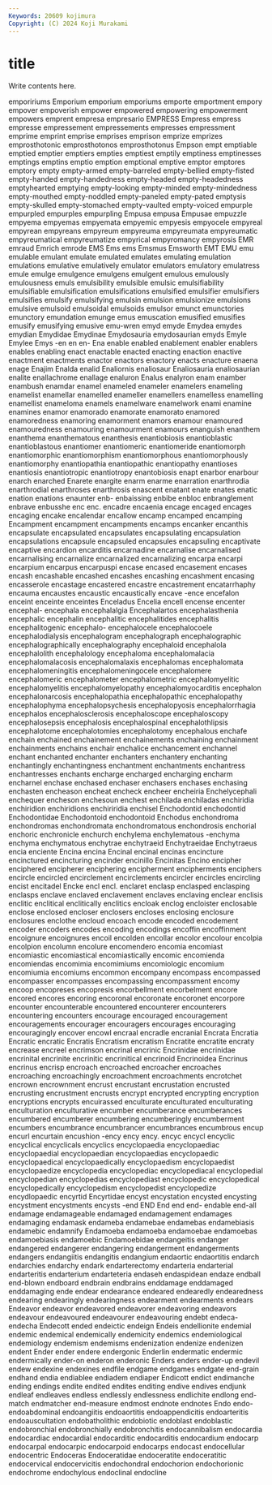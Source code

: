 ```yaml
---
Keywords: 20609 kojimura
Copyright: (C) 2024 Koji Murakami
---
```


# title

Write contents here.



empoririums Emporium emporium emporiums emporte emportment empory empover
empoverish empower empowered empowering empowerment empowers emprent empresa empresario EMPRESS
Empress empress empresse empressement empressements empresses empressment emprime emprint emprise
emprises emprison emprize emprizes emprosthotonic emprosthotonos emprosthotonus Empson empt emptiable
emptied emptier emptiers empties emptiest emptily emptiness emptinesses emptings emptins
emptio emption emptional emptive emptor emptores emptory empty empty-armed empty-barreled
empty-bellied empty-fisted empty-handed empty-handedness empty-headed empty-headedness emptyhearted emptying empty-looking empty-minded
empty-mindedness empty-mouthed empty-noddled empty-paneled empty-pated emptysis empty-skulled empty-stomached empty-vaulted empty-voiced
empurple empurpled empurples empurpling Empusa empusa Empusae empuzzle empyema empyemas
empyemata empyemic empyesis empyocele empyreal empyrean empyreans empyreum empyreuma empyreumata
empyreumatic empyreumatical empyreumatize empyrical empyromancy empyrosis EMR emraud Emrich emrode
EMS Ems ems Emsmus Emsworth EMT EMU emu emulable emulant
emulate emulated emulates emulating emulation emulations emulative emulatively emulator emulators
emulatory emulatress emule emulge emulgence emulgens emulgent emulous emulously emulousness
emuls emulsibility emulsible emulsic emulsifiability emulsifiable emulsification emulsifications emulsified emulsifier
emulsifiers emulsifies emulsify emulsifying emulsin emulsion emulsionize emulsions emulsive emulsoid
emulsoidal emulsoids emulsor emunct emunctories emunctory emundation emunge emus emuscation
emusified emusifies emusify emusifying emusive emu-wren emyd emyde Emydea emydes
emydian Emydidae Emydinae Emydosauria emydosaurian emyds Emyle Emylee Emys -en
en en- Ena enable enabled enablement enabler enablers enables enabling
enact enactable enacted enacting enaction enactive enactment enactments enactor enactors
enactory enacts enacture enaena enage Enajim Enalda enalid Enaliornis enaliosaur
Enaliosauria enaliosaurian enalite enallachrome enallage enaluron Enalus enalyron enam enamber
enambush enamdar enamel enameled enameler enamelers enameling enamelist enamellar enamelled
enameller enamellers enamelless enamelling enamellist enameloma enamels enamelware enamelwork enami
enamine enamines enamor enamorado enamorate enamorato enamored enamoredness enamoring enamorment
enamors enamour enamoured enamouredness enamouring enamourment enamours enanguish enanthem enanthema
enanthematous enanthesis enantiobiosis enantioblastic enantioblastous enantiomer enantiomeric enantiomeride enantiomorph enantiomorphic
enantiomorphism enantiomorphous enantiomorphously enantiomorphy enantiopathia enantiopathic enantiopathy enantioses enantiosis enantiotropic
enantiotropy enantobiosis enapt enarbor enarbour enarch enarched Enarete enargite enarm
enarme enarration enarthrodia enarthrodial enarthroses enarthrosis enascent enatant enate enates
enatic enation enations enaunter enb- enbaissing enbibe enbloc enbranglement enbrave
enbusshe enc enc. encadre encaenia encage encaged encages encaging encake
encalendar encallow encamp encamped encamping Encampment encampment encampments encamps encanker
encanthis encapsulate encapsulated encapsulates encapsulating encapsulation encapsulations encapsule encapsuled encapsules
encapsuling encaptivate encaptive encardion encarditis encarnadine encarnalise encarnalised encarnalising encarnalize
encarnalized encarnalizing encarpa encarpi encarpium encarpus encarpuspi encase encased encasement
encases encash encashable encashed encashes encashing encashment encasing encasserole encastage
encastered encastre encastrement encatarrhaphy encauma encaustes encaustic encaustically encave -ence
encefalon enceint enceinte enceintes Enceladus Encelia encell encense encenter encephal-
encephala encephalalgia Encephalartos encephalasthenia encephalic encephalin encephalitic encephalitides encephalitis encephalitogenic
encephalo- encephalocele encephalocoele encephalodialysis encephalogram encephalograph encephalographic encephalographically encephalography encephaloid
encephalola encephalolith encephalology encephaloma encephalomalacia encephalomalacosis encephalomalaxis encephalomas encephalomata encephalomeningitis
encephalomeningocele encephalomere encephalomeric encephalometer encephalometric encephalomyelitic encephalomyelitis encephalomyelopathy encephalomyocarditis encephalon
encephalonarcosis encephalopathia encephalopathic encephalopathy encephalophyma encephalopsychesis encephalopyosis encephalorrhagia encephalos encephalosclerosis
encephaloscope encephaloscopy encephalosepsis encephalosis encephalospinal encephalothlipsis encephalotome encephalotomies encephalotomy encephalous
enchafe enchain enchained enchainement enchainements enchaining enchainment enchainments enchains enchair
enchalice enchancement enchannel enchant enchanted enchanter enchanters enchantery enchanting enchantingly
enchantingness enchantment enchantments enchantress enchantresses enchants encharge encharged encharging encharm
encharnel enchase enchased enchaser enchasers enchases enchasing enchasten encheason encheat
encheck encheer encheiria Enchelycephali enchequer encheson enchesoun enchest enchilada enchiladas
enchiridia enchiridion enchiridions enchiriridia enchisel Enchodontid enchodontid Enchodontidae Enchodontoid enchodontoid
Enchodus enchondroma enchondromas enchondromata enchondromatous enchondrosis enchorial enchoric enchronicle enchurch
enchylema enchylematous -enchyma enchyma enchymatous enchytrae enchytraeid Enchytraeidae Enchytraeus encia
enciente Encina encina Encinal encinal encinas encincture encinctured encincturing encinder
encinillo Encinitas Encino encipher enciphered encipherer enciphering encipherment encipherments enciphers
encircle encircled encirclement encirclements encircler encircles encircling encist encitadel Encke
encl encl. enclaret enclasp enclasped enclasping enclasps enclave enclaved enclavement
enclaves enclaving enclear enclisis enclitic enclitical enclitically enclitics encloak enclog
encloister enclosable enclose enclosed encloser enclosers encloses enclosing enclosure enclosures
enclothe encloud encoach encode encoded encodement encoder encoders encodes encoding
encodings encoffin encoffinment encoignure encoignures encoil encolden encollar encolor encolour
encolpia encolpion encolumn encolure encomendero encomia encomiast encomiastic encomiastical encomiastically
encomic encomienda encomiendas encomimia encomimiums encomiologic encomium encomiumia encomiums encommon
encompany encompass encompassed encompasser encompasses encompassing encompassment encomy encoop encopreses
encopresis encorbellment encorbelment encore encored encores encoring encoronal encoronate encoronet
encorpore encounter encounterable encountered encounterer encounterers encountering encounters encourage encouraged
encouragement encouragements encourager encouragers encourages encouraging encouragingly encover encowl encraal
encradle encranial Encrata Encratia Encratic encratic Encratis Encratism encratism Encratite
encratite encraty encrease encreel encrimson encrinal encrinic Encrinidae encrinidae encrinital
encrinite encrinitic encrinitical encrinoid Encrinoidea Encrinus encrinus encrisp encroach encroached
encroacher encroaches encroaching encroachingly encroachment encroachments encrotchet encrown encrownment encrust
encrustant encrustation encrusted encrusting encrustment encrusts encrypt encrypted encrypting encryption
encryptions encrypts encuirassed enculturate enculturated enculturating enculturation enculturative encumber encumberance
encumberances encumbered encumberer encumbering encumberingly encumberment encumbers encumbrance encumbrancer encumbrances
encumbrous encup encurl encurtain encushion -ency ency ency. encyc encycl
encyclic encyclical encyclicals encyclics encyclopaedia encyclopaediac encyclopaedial encyclopaedian encyclopaedias encyclopaedic
encyclopaedical encyclopaedically encyclopaedism encyclopaedist encyclopaedize encyclopedia encyclopediac encyclopediacal encyclopedial encyclopedian
encyclopedias encyclopediast encyclopedic encyclopedical encyclopedically encyclopedism encyclopedist encyclopedize encydlopaedic encyrtid
Encyrtidae encyst encystation encysted encysting encystment encystments encysts -end END
End end end- endable end-all endamage endamageable endamaged endamagement endamages
endamaging endamask endameba endamebae endamebas endamebiasis endamebic endamnify Endamoeba endamoeba
endamoebae endamoebas endamoebiasis endamoebic Endamoebidae endangeitis endanger endangered endangerer endangering
endangerment endangerments endangers endangiitis endangitis endangium endaortic endaortitis endarch endarchies
endarchy endark endarterectomy endarteria endarterial endarteritis endarterium endarteteria endaseh endaspidean
endaze endball end-blown endboard endbrain endbrains enddamage enddamaged enddamaging ende
endear endearance endeared endearedly endearedness endearing endearingly endearingness endearment endearments
endears Endeavor endeavor endeavored endeavorer endeavoring endeavors endeavour endeavoured endeavourer
endeavouring endebt endeca- endecha Endecott ended endeictic endeign Endeis endellionite
endemial endemic endemical endemically endemicity endemics endemiological endemiology endemism endemisms
endenization endenize endenizen endent Ender ender endere endergonic Enderlin endermatic
endermic endermically ender-on enderon enderonic Enders enders ender-up endevil endew
endexine endexines endfile endgame endgames endgate end-grain endhand endia endiablee
endiadem endiaper Endicott endict endimanche ending endings endite endited endites
enditing endive endives endjunk endleaf endleaves endless endlessly endlessness endlichite
endlong end-match endmatcher end-measure endmost endnote endnotes Endo endo- endoabdominal
endoangiitis endoaortitis endoappendicitis endoarteritis endoauscultation endobatholithic endobiotic endoblast endoblastic endobronchial
endobronchially endobronchitis endocannibalism endocardia endocardiac endocardial endocarditic endocarditis endocardium endocarp
endocarpal endocarpic endocarpoid endocarps endocast endocellular endocentric Endoceras Endoceratidae endoceratite
endoceratitic endocervical endocervicitis endochondral endochorion endochorionic endochrome endochylous endoclinal endocline
